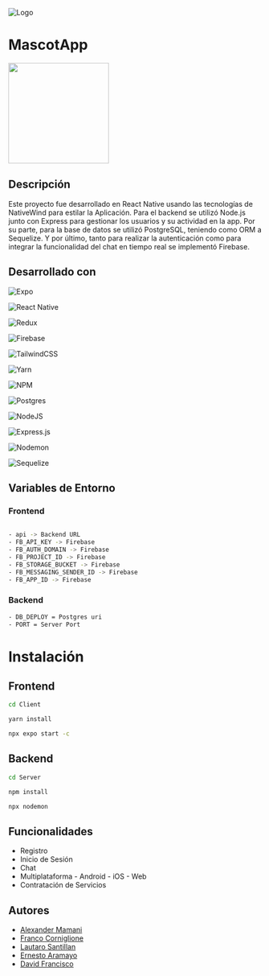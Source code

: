 ![Logo](https://res.cloudinary.com/dizfi5qoy/image/upload/v1677872198/paw_durtut.png)

# MascotApp

<a href="https://mascotapp.netlify.app"><img width=200 src="https://res.cloudinary.com/dizfi5qoy/image/upload/v1677875491/Screenshot_2023-03-03_at_17.31.12_sxhm8e.png"></a>

## Descripción

Este proyecto fue desarrollado en React Native usando las tecnologías de NativeWind para estilar la Aplicación.
Para el backend se utilizó Node.js junto con Express para gestionar los usuarios y su actividad en la app.
Por su parte, para la base de datos se utilizó PostgreSQL, teniendo como ORM a Sequelize.
Y por último, tanto para realizar la autenticación como para integrar la funcionalidad del chat en tiempo real se implementó Firebase.

## Desarrollado con

![Expo](https://img.shields.io/badge/expo-1C1E24?style=for-the-badge&logo=expo&logoColor=#D04A37)

![React Native](https://img.shields.io/badge/react_native-%2320232a.svg?style=for-the-badge&logo=react&logoColor=%2361DAFB)

![Redux](https://img.shields.io/badge/redux-%23593d88.svg?style=for-the-badge&logo=redux&logoColor=white)

![Firebase](https://img.shields.io/badge/firebase-%23039BE5.svg?style=for-the-badge&logo=firebase)

![TailwindCSS](https://img.shields.io/badge/tailwindcss-%2338B2AC.svg?style=for-the-badge&logo=tailwind-css&logoColor=white)

![Yarn](https://img.shields.io/badge/yarn-%232C8EBB.svg?style=for-the-badge&logo=yarn&logoColor=white)

![NPM](https://img.shields.io/badge/NPM-%23CB3837.svg?style=for-the-badge&logo=npm&logoColor=white)

![Postgres](https://img.shields.io/badge/postgres-%23316192.svg?style=for-the-badge&logo=postgresql&logoColor=white)

![NodeJS](https://img.shields.io/badge/node.js-6DA55F?style=for-the-badge&logo=node.js&logoColor=white)

![Express.js](https://img.shields.io/badge/express.js-%23404d59.svg?style=for-the-badge&logo=express&logoColor=%2361DAFB)

![Nodemon](https://img.shields.io/badge/NODEMON-%23323330.svg?style=for-the-badge&logo=nodemon&logoColor=%BBDEAD)

![Sequelize](https://img.shields.io/badge/Sequelize-52B0E7?style=for-the-badge&logo=Sequelize&logoColor=white)

## Variables de Entorno

### Frontend

```sh

- api -> Backend URL
- FB_API_KEY -> Firebase
- FB_AUTH_DOMAIN -> Firebase
- FB_PROJECT_ID -> Firebase
- FB_STORAGE_BUCKET -> Firebase
- FB_MESSAGING_SENDER_ID -> Firebase
- FB_APP_ID -> Firebase

```

### Backend

```sh
- DB_DEPLOY = Postgres uri
- PORT = Server Port
```

# Instalación

## Frontend

```sh
cd Client
```

```sh
yarn install
```

```sh
npx expo start -c
```

## Backend

```sh
cd Server
```

```sh
npm install
```

```sh
npx nodemon
```

## Funcionalidades

- Registro
- Inicio de Sesión
- Chat
- Multiplataforma - Android - iOS - Web
- Contratación de Servicios

## Autores

- [Alexander Mamani](https://github.com/AlexQS96)
- [Franco Corniglione](https://github.com/Francormin)
- [Lautaro Santillan](https://github.com/LautiSantillan)
- [Ernesto Aramayo](https://github.com/ernestoaaramayo)
- [David Francisco](https://github.com/davidfcopozo)
